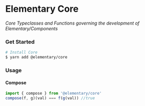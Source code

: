 # Elementary Core

_Core Typeclasses and Functions governing the development of Elementary/Components_


### Get Started

```bash
# Install Core
$ yarn add @elementary/core
```

### Usage

#### Compose

```js
import { compose } from '@elementary/core'
compose(f, g)(val) === f(g(val)) //true
```
